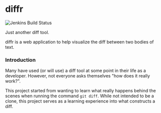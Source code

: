 # diffr
![Jenkins Build Status](https://img.shields.io/jenkins/build?jobUrl=http%3A%2F%2Fpi.anthli.com%3A8080%2Fjob%2Fdiffr%2F)

Just another diff tool.

diffr is a web application to help visualize the diff between two bodies of
text.

### Introduction
Many have used (or will use) a diff tool at some point in their life as
a developer. However, not everyone asks themselves "how does it really work?".

This project started from wanting to learn what really happens behind the scenes
when running the command `git diff`. While not intended to be a clone, this
project serves as a learning experience into what constructs a diff.
